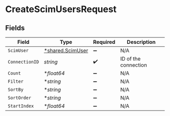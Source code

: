 # CreateScimUsersRequest


## Fields

| Field                                                      | Type                                                       | Required                                                   | Description                                                |
| ---------------------------------------------------------- | ---------------------------------------------------------- | ---------------------------------------------------------- | ---------------------------------------------------------- |
| `ScimUser`                                                 | [*shared.ScimUser](../../../pkg/models/shared/scimuser.md) | :heavy_minus_sign:                                         | N/A                                                        |
| `ConnectionID`                                             | *string*                                                   | :heavy_check_mark:                                         | ID of the connection                                       |
| `Count`                                                    | **float64*                                                 | :heavy_minus_sign:                                         | N/A                                                        |
| `Filter`                                                   | **string*                                                  | :heavy_minus_sign:                                         | N/A                                                        |
| `SortBy`                                                   | **string*                                                  | :heavy_minus_sign:                                         | N/A                                                        |
| `SortOrder`                                                | **string*                                                  | :heavy_minus_sign:                                         | N/A                                                        |
| `StartIndex`                                               | **float64*                                                 | :heavy_minus_sign:                                         | N/A                                                        |